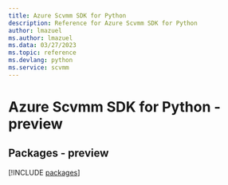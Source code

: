 ```yaml
---
title: Azure Scvmm SDK for Python
description: Reference for Azure Scvmm SDK for Python
author: lmazuel
ms.author: lmazuel
ms.data: 03/27/2023
ms.topic: reference
ms.devlang: python
ms.service: scvmm
---
```

# Azure Scvmm SDK for Python - preview
## Packages - preview
[!INCLUDE [packages](scvmm-index.md)]